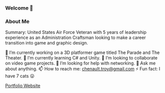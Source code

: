 ### Welcome 👋

### About Me
Summary: United States Air Force Veteran with 5 years of leadership experience as an Administration Craftsman looking to make a career transition into game and graphic design.

🔭 I’m currently working on a 3D platformer game titled The Parade and The Theater.
🌱 I’m currently learning C# and Unity.
👯 I’m looking to collaborate on video game projects.
🤔 I’m looking for help with networking.
💬 Ask me about anything.
📫 How to reach me: chenault.troy@gmail.com
⚡ Fun fact: I have 7 cats 😛

[Portfolio Website](https://www.sites.google.com/view/hybridtheory0)
